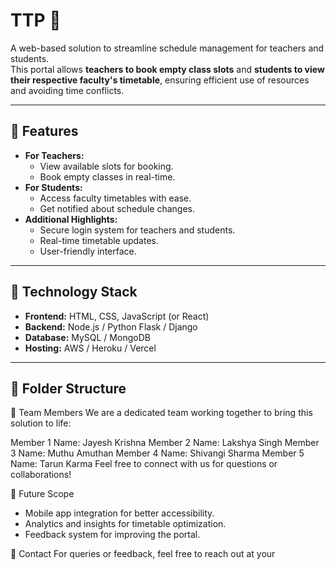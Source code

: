 # TTP  📅

A web-based solution to streamline schedule management for teachers and students.  
This portal allows **teachers to book empty class slots** and **students to view their respective faculty's timetable**, ensuring efficient use of resources and avoiding time conflicts.

---

## 🌟 Features
- **For Teachers:**
  - View available slots for booking.
  - Book empty classes in real-time.
- **For Students:**
  - Access faculty timetables with ease.
  - Get notified about schedule changes.
- **Additional Highlights:**
  - Secure login system for teachers and students.
  - Real-time timetable updates.
  - User-friendly interface.

---

## 🚀 Technology Stack
- **Frontend:** HTML, CSS, JavaScript (or React)
- **Backend:** Node.js / Python Flask / Django
- **Database:** MySQL / MongoDB
- **Hosting:** AWS / Heroku / Vercel

---

## 📂 Folder Structure


👥 Team Members
We are a dedicated team working together to bring this solution to life:

Member 1 Name: Jayesh Krishna
Member 2 Name: Lakshya Singh
Member 3 Name: Muthu Amuthan
Member 4 Name: Shivangi Sharma
Member 5 Name: Tarun Karma
Feel free to connect with us for questions or collaborations!


🌱 Future Scope
- Mobile app integration for better accessibility.
- Analytics and insights for timetable optimization.
- Feedback system for improving the portal.

📧 Contact
For queries or feedback, feel free to reach out at your

